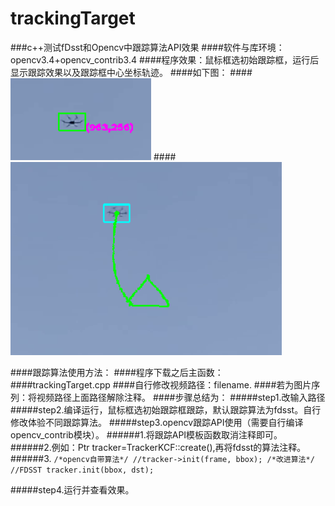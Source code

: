 # trackingTarget
###c++测试fDsst和Opencv中跟踪算法API效果
####软件与库环境：opencv3.4+opencv_contrib3.4
####程序效果：鼠标框选初始跟踪框，运行后显示跟踪效果以及跟踪框中心坐标轨迹。
####如下图：
####![pic1](img/pic1.png)
####![pic2](img/pic2.png)

####跟踪算法使用方法：
####程序下载之后主函数：
####trackingTarget.cpp
####自行修改视频路径：filename.
####若为图片序列：将视频路径上面路径解除注释。
####步骤总结为：
#####step1.改输入路径
#####step2.编译运行，鼠标框选初始跟踪框跟踪，默认跟踪算法为fdsst。自行修改体验不同跟踪算法。
#####step3.opencv跟踪API使用（需要自行编译opencv_contrib模块）。
######1.将跟踪API模板函数取消注释即可。
######2.例如：Ptr<TrackerKCF> tracker=TrackerKCF::create(),再将fdsst的算法注释。
######3.		``` /*opencv自带算法*/
			//tracker->init(frame, bbox);
			/*改进算法*/
			//FDSST
			tracker.init(bbox, dst); ```

#####step4.运行并查看效果。


